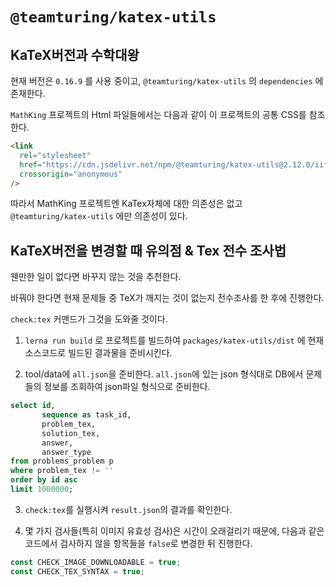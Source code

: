 # `@teamturing/katex-utils`

## KaTeX버전과 수학대왕

현재 버전은 `0.16.9` 를 사용 중이고, `@teamturing/katex-utils` 의 `dependencies` 에 존재한다.

`MathKing` 프로젝트의 Html 파일들에서는 다음과 같이 이 프로젝트의 공통 CSS를 참조한다.

```html
<link
  rel="stylesheet"
  href="https://cdn.jsdelivr.net/npm/@teamturing/katex-utils@2.12.0/iife/mathking-katex.css"
  crossorigin="anonymous"
/>
```

따라서 MathKing 프로젝트엔 KaTex자체에 대한 의존성은 없고 `@teamturing/katex-utils` 에만 의존성이 있다.

## KaTeX버전을 변경할 때 유의점 & Tex 전수 조사법

웬만한 일이 없다면 바꾸지 않는 것을 추천한다.

바꿔야 한다면 현재 문제들 중 TeX가 깨지는 것이 없는지 전수조사를 한 후에 진행한다.

`check:tex` 커맨드가 그것을 도와줄 것이다.

1. `lerna run build` 로 프로젝트를 빌드하여 `packages/katex-utils/dist` 에 현재 소스코드로 빌드된 결과물을 준비시킨다.

2. tool/data에 `all.json`을 준비한다. `all.json`에 있는 json 형식대로 DB에서 문제들의 정보를 조회하여 json파일 형식으로 준비한다.

```sql
select id,
       sequence as task_id,
       problem_tex,
       solution_tex,
       answer,
       answer_type
from problems_problem p
where problem_tex != ''
order by id asc
limit 1000000;
```

3. `check:tex`를 실행시켜 `result.json`의 결과를 확인한다.

4. 몇 가지 검사들(특히 이미지 유효성 검사)은 시간이 오래걸리기 때문에, 다음과 같은 코드에서 검사하지 않을 항목들을 `false`로 변경한 뒤 진행한다.

```js
const CHECK_IMAGE_DOWNLOADABLE = true;
const CHECK_TEX_SYNTAX = true;
```
